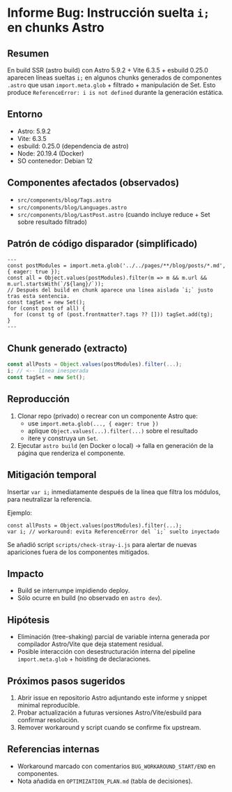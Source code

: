 # Informe Bug: Instrucción suelta `i;` en chunks Astro

## Resumen
En build SSR (astro build) con Astro 5.9.2 + Vite 6.3.5 + esbuild 0.25.0 aparecen líneas sueltas `i;` en algunos chunks generados de componentes `.astro` que usan `import.meta.glob` + filtrado + manipulación de Set. Esto produce `ReferenceError: i is not defined` durante la generación estática.

## Entorno
- Astro: 5.9.2
- Vite: 6.3.5
- esbuild: 0.25.0 (dependencia de astro)
- Node: 20.19.4 (Docker)
- SO contenedor: Debian 12

## Componentes afectados (observados)
- `src/components/blog/Tags.astro`
- `src/components/blog/Languages.astro`
- `src/components/blog/LastPost.astro` (cuando incluye reduce + Set sobre resultado filtrado)

## Patrón de código disparador (simplificado)
```astro
---
const postModules = import.meta.glob('../../pages/**/blog/posts/*.md', { eager: true });
const all = Object.values(postModules).filter(m => m && m.url && m.url.startsWith(`/${lang}/`));
// Después del build en chunk aparece una línea aislada `i;` justo tras esta sentencia.
const tagSet = new Set();
for (const post of all) {
  for (const tg of (post.frontmatter?.tags ?? [])) tagSet.add(tg);
}
---
```

## Chunk generado (extracto)
```js
const allPosts = Object.values(postModules).filter(...);
i; // <-- línea inesperada
const tagSet = new Set();
```

## Reproducción
1. Clonar repo (privado) o recrear con un componente Astro que:
   - use `import.meta.glob(..., { eager: true })`
   - aplique `Object.values(...).filter(...)` sobre el resultado
   - itere y construya un `Set`.
2. Ejecutar `astro build` (en Docker o local) → falla en generación de la página que renderiza el componente.

## Mitigación temporal
Insertar `var i;` inmediatamente después de la línea que filtra los módulos, para neutralizar la referencia.

Ejemplo:
```astro
const allPosts = Object.values(postModules).filter(...);
var i; // workaround: evita ReferenceError del `i;` suelto inyectado
```

Se añadió script `scripts/check-stray-i.js` para alertar de nuevas apariciones fuera de los componentes mitigados.

## Impacto
- Build se interrumpe impidiendo deploy.
- Sólo ocurre en build (no observado en `astro dev`).

## Hipótesis
- Eliminación (tree-shaking) parcial de variable interna generada por compilador Astro/Vite que deja statement residual.
- Posible interacción con desestructuración interna del pipeline `import.meta.glob` + hoisting de declaraciones.

## Próximos pasos sugeridos
1. Abrir issue en repositorio Astro adjuntando este informe y snippet minimal reproducible.
2. Probar actualización a futuras versiones Astro/Vite/esbuild para confirmar resolución.
3. Remover workaround y script cuando se confirme fix upstream.

## Referencias internas
- Workaround marcado con comentarios `BUG_WORKAROUND_START/END` en componentes.
- Nota añadida en `OPTIMIZATION_PLAN.md` (tabla de decisiones).

